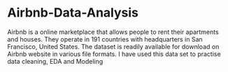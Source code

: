 <h1> Airbnb-Data-Analysis </h1>

Airbnb is a online marketplace that allows people to rent their apartments and houses. They operate in 191 countries with headquarters in San Francisco, United States.
The dataset is readily available for download on Airbnb website in various file formats.
I have used this data set to practise data cleaning, EDA and Modeling 
